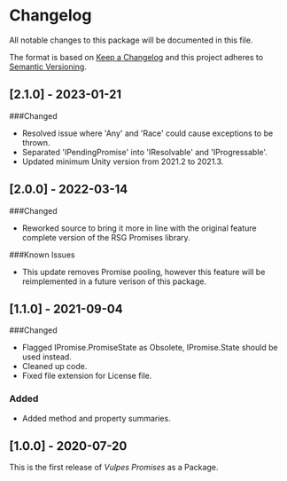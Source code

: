 # Changelog
All notable changes to this package will be documented in this file.

The format is based on [Keep a Changelog](http://keepachangelog.com/en/1.0.0/)
and this project adheres to [Semantic Versioning](http://semver.org/spec/v2.0.0.html).

## [2.1.0] - 2023-01-21
###Changed
- Resolved issue where 'Any' and 'Race' could cause exceptions to be thrown.
- Separated 'IPendingPromise' into 'IResolvable' and 'IProgressable'.
- Updated minimum Unity version from 2021.2 to 2021.3.

## [2.0.0] - 2022-03-14
###Changed
- Reworked source to bring it more in line with the original feature complete version of the RSG Promises library.

###Known Issues
- This update removes Promise pooling, however this feature will be reimplemented in a future verison of this package.

## [1.1.0] - 2021-09-04
###Changed
- Flagged IPromise.PromiseState as Obsolete, IPromise.State should be used instead.
- Cleaned up code.
- Fixed file extension for License file.

### Added
- Added method and property summaries.

## [1.0.0] - 2020-07-20
This is the first release of *Vulpes Promises* as a Package.